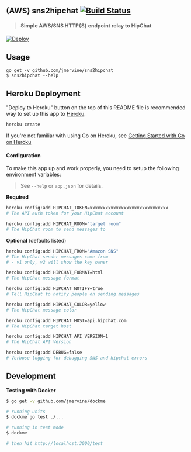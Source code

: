 ## (AWS) sns2hipchat [![Build Status](https://travis-ci.org/jmervine/sns2hipchat.svg?branch=master)](https://travis-ci.org/jmervine/sns2hipchat)

> #### Simple AWS/SNS HTTP{S} endpoint relay to HipChat

[![Deploy](https://www.herokucdn.com/deploy/button.svg)](https://heroku.com/deploy)

## Usage

```
go get -v github.com/jmervine/sns2hipchat
$ sns2hipchat --help
```


## Heroku Deployment

"Deploy to Heroku" button on the top of this README file is recommended way to set up this app to [Heroku](https://www.heroku.com/).

```bash
heroku create
```

If you're not familiar with using Go on Heroku, see [Getting Started with Go on Heroku](https://devcenter.heroku.com/articles/getting-started-with-go)

#### Configuration

To make this app up and work properly, you need to setup the following environment variables:

> See `--help` or `app.json` for details.

**Required**

```bash
heroku config:add HIPCHAT_TOKEN=xxxxxxxxxxxxxxxxxxxxxxxxxxxxxx
# The API auth token for your HipChat account

heroku config:add HIPCHAT_ROOM="target room"
# The HipChat room to send messages to
```

**Optional** (defaults listed)

```bash
heroku config:add HIPCHAT_FROM="Amazon SNS"
# The HipChat sender messages come from
# - v1 only, v2 will show the key owner

heroku config:add HIPCHAT_FORMAT=html
# The HipChat message format

heroku config:add HIPCHAT_NOTIFY=true
# Tell HipChat to notify people on sending messages

heroku config:add HIPCHAT_COLOR=yellow
# The HipChat message color

heroku config:add HIPCHAT_HOST=api.hipchat.com
# The HipChat target host

heroku config:add HIPCHAT_API_VERSION=1
# The HipChat API Version

heroku config:add DEBUG=false
# Verbose logging for debugging SNS and hipchat errors
```

## Development

**Testing with Docker**

```bash
$ go get -v github.com/jmervine/dockme

# running units
$ dockme go test ./...

# running in test mode
$ dockme

# then hit http://localhost:3000/test
```

